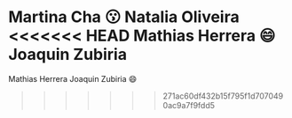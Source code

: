 Martina Cha :kissing:
Natalia Oliveira
<<<<<<< HEAD
Mathias Herrera :smile:
Joaquin Zubiria
=======
Mathias Herrera
Joaquin Zubiria :smile:
>>>>>>> 271ac60df432b15f795f1d7070490ac9a7f9fdd5
